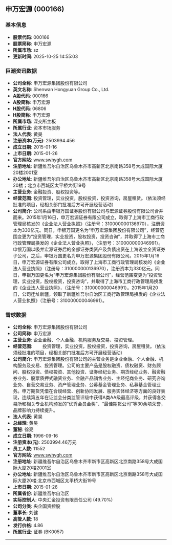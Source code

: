 ## 申万宏源 (000166)

### 基本信息

- **股票代码**: 000166
- **股票简称**: 申万宏源
- **所属市场**: sz
- **更新时间**: 2025-10-25 14:55:03

### 巨潮资讯数据

- **公司全称**: 申万宏源集团股份有限公司
- **英文名称**: Shenwan Hongyuan Group Co., Ltd.
- **A股代码**: 000166
- **A股简称**: 申万宏源
- **H股代码**: 06806
- **H股简称**: 申万宏源
- **所属市场**: 深交所主板
- **所属行业**: 资本市场服务
- **法人代表**: 黄昊
- **注册资本(万元)**: 2503994.456
- **成立日期**: 2015-01-16
- **上市日期**: 2015-01-26
- **官方网站**: www.swhygh.com
- **注册地址**: 新疆维吾尔自治区乌鲁木齐市高新区北京南路358号大成国际大厦20楼2001室
- **办公地址**: 新疆维吾尔自治区乌鲁木齐市高新区北京南路358号大成国际大厦20楼；北京市西城区太平桥大街19号
- **主营业务**: 金融投资、股权投资等。
- **经营范围**: 投资管理，实业投资，股权投资，投资咨询，房屋租赁。（依法须经批准的项目，经相关部门批准后方可开展经营活动）
- **公司简介**: 公司系由申银万国证券股份有限公司与宏源证券股份有限公司合并而来。2015年1月16日，申万宏源证券有限公司成立，取得了上海市工商行政管理局核发的《企业法人营业执照》（注册号：310000000136970），注册资本为330亿元。同日，申银万国更名为“申万宏源集团股份有限公司”，经营范围变更为“投资管理，实业投资，股权投资，投资咨询”，并取得了上海市工商行政管理局换发的《企业法人营业执照》，（注册号：310000000046991）。申银万国以吸并宏源证券后的全部证券类资产及负债出资在上海设立全资证券子公司，之后，申银万国更名为申万宏源集团股份有限公司。2015年1月16日，申万宏源证券有限公司成立，取得了上海市工商行政管理局核发的《企业法人营业执照》（注册号：310000000136970），注册资本为330亿元。同日，申银万国更名为“申万宏源集团股份有限公司”，经营范围变更为“投资管理，实业投资，股权投资，投资咨询”，并取得了上海市工商行政管理局换发的《企业法人营业执照》，（注册号：310000000046991）。2015年1月20日，公司迁址新疆，领取了新疆维吾尔自治区工商行政管理局换发的《企业法人营业执照》（注册号：310000000046991）。

### 雪球数据

- **公司全称**: 申万宏源集团股份有限公司
- **公司简称**: 申万宏源
- **主营业务**: 企业金融、个人金融、机构服务及交易、投资管理。
- **经营范围**: 　　投资管理，实业投资，股权投资，投资咨询，房屋租赁。（依法须经批准的项目，经相关部门批准后方可开展经营活动）
- **公司简介**: 申万宏源集团股份有限公司的主营业务是企业金融、个人金融、机构服务及交易、投资管理。公司的主要产品是股权融资、债权融资、财务顾问、股权投资、债权投资、其他投资、证券经纪业务、期货经纪业务、融资融券业务、股票质押式融资业务、金融产品销售业务、主经纪商业务、研究咨询业务、自营交易业务、资产管理业务、公募基金管理业务、私募基金管理业务。申万期货凭借在合规经营、创新协同发展、服务实体经济等方面的良好表现，连续第五年在证监会分类监管评级中获得A类AA级最高评级，并获得各交易所和相关专业机构颁发的“优秀会员金奖”、“最佳期货公司”等30余项荣誉，品牌影响力持续提升。
- **法人代表**: 黄昊
- **总经理**: 黄昊
- **董秘**: 徐亮
- **成立日期**: 1996-09-16
- **注册资本(元)**: 2503994.46万元
- **员工人数**: 11552
- **官方网站**: www.swhygh.com
- **注册地址**: 新疆维吾尔自治区乌鲁木齐市新市区高新区北京南路358号大成国际大厦20楼2001室
- **办公地址**: 新疆维吾尔自治区乌鲁木齐市新市区高新区北京南路358号大成国际大厦20楼;北京市西城区太平桥大街19号
- **上市日期**: 2015-01-26
- **所属省份**: 新疆维吾尔自治区
- **实际控制人**: 中央汇金投资有限责任公司 (49.70%)
- **公司分类**: 央企国资控股
- **董事长**: 刘健
- **高管人数**: 18
- **发行价格**: 4.86
- **所属行业**: 证券 (BK0057)

---